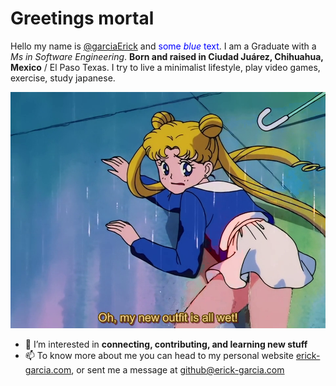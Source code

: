 # Greetings mortal
Hello my name is [@garciaErick](https://github.com/garciaErick) and <span style="color:blue">some *blue* text</span>.
 I am a Graduate with a *Ms in Software Engineering*. **Born and raised in Ciudad Juárez, Chihuahua, Mexico** / El Paso Texas. 
I try to live a minimalist lifestyle, play video games, exercise️, study japanese.

![Alt txt](sailor_wet.png "hello")

- 👀 I’m interested in **connecting, contributing, and learning new stuff**
- 📫 To know more about me you can head to my personal website [erick-garcia.com](https://erick-garcia.com/), or sent me a message at github@erick-garcia.com
